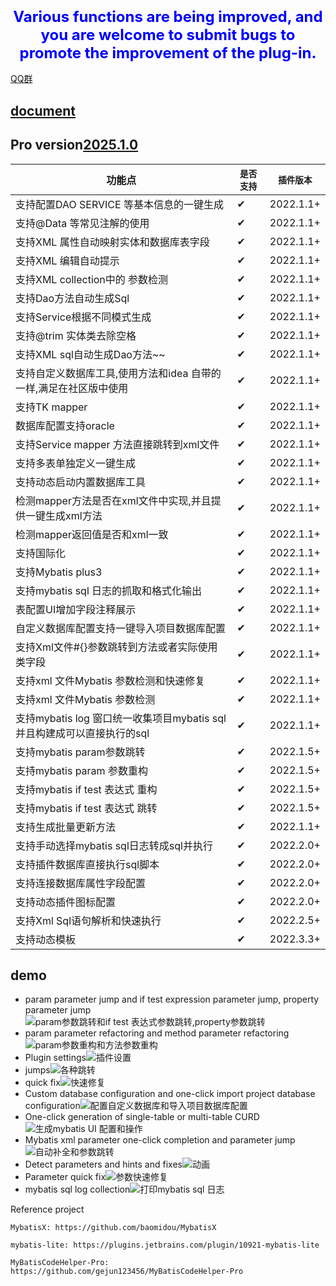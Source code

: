 ### <center><font color=blue size=5>Various functions are being improved, and you are welcome to submit bugs to promote the improvement of the plug-in.</font></center>
[QQ群](https://qm.qq.com/cgi-bin/qm/qr?k=2OxKmoCNOEY3KmfvWENscQmAwpKfkfR2&jump_from=webapi)
## [document](https://mbtsp.github.io/mybatisSmartCodeHelp/)
## Pro version[2025.1.0](https://plugins.jetbrains.com/plugin/18389-mybatis-smart-code-help-pro/versions) 
| 功能点                                              | ``是否支持`` | ``插件版本``  |
|--------------------------------------------------|----------|-----------|
| 支持配置DAO SERVICE 等基本信息的一键生成                       | ✔        | 2022.1.1+ |
| 支持@Data 等常见注解的使用                                 | ✔        | 2022.1.1+ |
| 支持XML 属性自动映射实体和数据库表字段                            | ✔        | 2022.1.1+ |
| 支持XML 编辑自动提示                                     | ✔        | 2022.1.1+ |
| 支持XML collection中的 参数检测                          | ✔        | 2022.1.1+ |
| 支持Dao方法自动生成Sql                                   | ✔        | 2022.1.1+ |
| 支持Service根据不同模式生成                                | ✔        | 2022.1.1+ |
| 支持@trim 实体类去除空格                                  | ✔        | 2022.1.1+ |
| 支持XML sql自动生成Dao方法~~                             | ✔        | 2022.1.1+ |
| 支持自定义数据库工具,使用方法和idea 自带的一样,满足在社区版中使用             | ✔        | 2022.1.1+ |
| 支持TK mapper                                      | ✔        | 2022.1.1+ |
| 数据库配置支持oracle                                    | ✔        | 2022.1.1+ |
| 支持Service mapper 方法直接跳转到xml文件                    | ✔        | 2022.1.1+ |
| 支持多表单独定义一键生成                                     | ✔        | 2022.1.1+ |
| 支持动态启动内置数据库工具                                    | ✔        | 2022.1.1+ |
| 检测mapper方法是否在xml文件中实现,并且提供一键生成xml方法              | ✔        | 2022.1.1+ |
| 检测mapper返回值是否和xml一致                              | ✔        | 2022.1.1+ |
| 支持国际化                                            | ✔        | 2022.1.1+ |
| 支持Mybatis plus3                                  | ✔        | 2022.1.1+ |
| 支持mybatis sql 日志的抓取和格式化输出                        | ✔        | 2022.1.1+ |
| 表配置UI增加字段注释展示                                    | ✔        | 2022.1.1+ |
| 自定义数据库配置支持一键导入项目数据库配置                            | ✔        | 2022.1.1+ |
| 支持Xml文件#{}参数跳转到方法或者实际使用类字段                       | ✔        | 2022.1.1+ |
| 支持xml 文件Mybatis 参数检测和快速修复                        | ✔        | 2022.1.1+ |
| 支持xml 文件Mybatis 参数检测                             | ✔        | 2022.1.1+ |
| 支持mybatis log 窗口统一收集项目mybatis sql并且构建成可以直接执行的sql | ✔        | 2022.1.1+ |
| 支持mybatis param参数跳转                              | ✔        | 2022.1.5+ |
| 支持mybatis param 参数重构                             | ✔        | 2022.1.5+ |
| 支持mybatis if test 表达式 重构                         | ✔        | 2022.1.5+ |
| 支持mybatis if test 表达式 跳转                         | ✔        | 2022.1.5+ |
| 支持生成批量更新方法                                       | ✔        | 2022.1.1+ |
| 支持手动选择mybatis sql日志转成sql并执行                      | ✔        | 2022.2.0+ |
| 支持插件数据库直接执行sql脚本                                 | ✔        | 2022.2.0+ |
| 支持连接数据库属性字段配置                                    | ✔        | 2022.2.0+ |
| 支持动态插件图标配置                                       | ✔        | 2022.2.0+ |
| 支持Xml Sql语句解析和快速执行                               | ✔        | 2022.2.5+ |
| 支持动态模板                                                |✔          |2022.3.3+|
## demo
- param parameter jump and if test expression parameter jump, property parameter jump![param参数跳转和if test 表达式参数跳转,property参数跳转](https://user-images.githubusercontent.com/31949635/160225943-b11b97dc-6a84-445d-a6b4-93e50b68dbe6.gif)
- param parameter refactoring and method parameter refactoring![param参数重构和方法参数重构](https://user-images.githubusercontent.com/31949635/160225979-6d78960a-80d4-438d-b0e8-960720adb05c.gif)
- Plugin settings![插件设置](https://user-images.githubusercontent.com/31949635/154419374-81726a9f-d411-424c-9785-aff768b761f2.gif)
- jumps![各种跳转](https://user-images.githubusercontent.com/31949635/154419392-3d6c0f04-111c-49dd-a032-ed5bb8d74d53.gif)
- quick fix![快速修复](https://user-images.githubusercontent.com/31949635/154419490-2fcdfbba-f289-4152-a790-22875fc446f5.gif)
- Custom database configuration and one-click import project database configuration![配置自定义数据库和导入项目数据库配置](https://user-images.githubusercontent.com/31949635/154419550-070db2d8-b159-4a33-8d93-fec1d2975df6.gif)
- One-click generation of single-table or multi-table CURD![生成mybatis UI 配置和操作](https://user-images.githubusercontent.com/31949635/154419631-cc87752d-128b-4bb7-8dc4-ef8ef7ac43a7.gif)
- Mybatis xml parameter one-click completion and parameter jump![自动补全和参数跳转](https://user-images.githubusercontent.com/31949635/154419688-4fe6bc14-d991-433a-9018-b7c667968785.gif)
- Detect parameters and hints and fixes![动画](https://user-images.githubusercontent.com/31949635/151687957-63e8e956-7738-49e2-a48b-1d6b29bcec18.gif)
- Parameter quick fix![参数快速修复](https://user-images.githubusercontent.com/31949635/154419332-ae875668-c780-4fb2-8522-8322bda79beb.gif)
- mybatis sql log collection![打印mybatis sql 日志](https://user-images.githubusercontent.com/31949635/154420591-984ee8a8-515f-4cda-bfc9-77d14978f1e6.gif)

Reference project

    MybatisX: https://github.com/baomidou/MybatisX
   
    mybatis-lite: https://plugins.jetbrains.com/plugin/10921-mybatis-lite
   
    MyBatisCodeHelper-Pro: https://github.com/gejun123456/MyBatisCodeHelper-Pro
